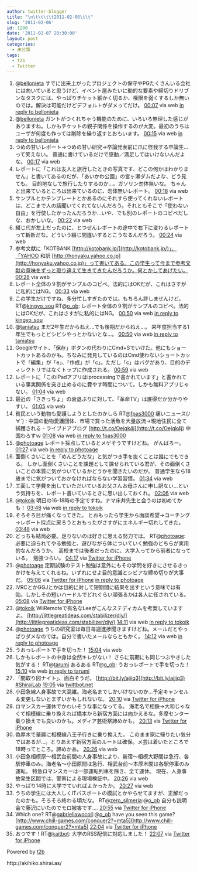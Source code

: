 ```yaml
---
author: twitter-blogger
title: "\n\t\t\t\t2011-02-06\t\t"
slug: '2011-02-06'
id: 1200
date: '2011-02-07 20:30:00'
layout: post
categories:
  - 未分類
tags:
  - t2b
  - Twitter
---
```


<div xmlns:georss="http://www.georss.org/georss">

1.  <span><span>@[bellonieta](http://twitter.com/bellonieta "bellonieta") すでに出来上がったプロジェクトの保守やPGたくさんいる会社には向いていると思うけど、イベント屋みたいに動的な要素や締切りドリブンなタスクには、やっぱりチケット細かく切るか、権限を弱くするしか無いのでは。解決は可能だけどデフォルトがダメってだけ。</span> <span>[<span>00:07</span>](http://twitter.com/o_ob/status/34206449244573696) <span>via web</span> [in reply to bellonieta](http://twitter.com/bellonieta/status/34204602874343424)</span></span>
2.  <span><span>@[bellonieta](http://twitter.com/bellonieta "bellonieta") ガントがつくれちゃう機能のために、いろいろ無理した感じがありますね。しかもチケットの親子関係を操作するのが大変。最初のうちはユーザが何度も作っては削除を繰り返すとおもいます。</span> <span>[<span>00:15</span>](http://twitter.com/o_ob/status/34208442633687040) <span>via web</span> [in reply to bellonieta](http://twitter.com/bellonieta/status/34207806420684800)</span></span>
3.  <span><span>つめの甘いレポート→つめの甘い研究→卒論発表前に爪に怪我する卒論生…って笑えない。 普通に書けているだけで感動／満足してはいけないんだよな。</span> <span>[<span>00:17</span>](http://twitter.com/o_ob/status/34208933753131008) <span>via web</span></span></span>
4.  <span><span>レポートに「これは友人と旅行したときの写真です、どこの何かはわかりません」と書いてあるのだが、「あいかわ公園」の宮ヶ瀬ダムだよな、どう見ても。 目的地なしで旅行したりするのか…。ガソリン勿体無いな。 ちゃんと出来ているところは出来ているのに、勿体無いレポート。</span> <span>[<span>00:18</span>](http://twitter.com/o_ob/status/34209431721877504) <span>via web</span></span></span>
5.  <span><span>サンプルとかテンプレートとかあるのにそれすら使ってくれないレポートは、どこまで人の話聞いてくれてないんだろう。それともそこで「使わない自由」を行使したかったんだろうか…いや、でも別のレポートのコピペだしな、おかしいな。</span> <span>[<span>00:22</span>](http://twitter.com/o_ob/status/34210231206547457) <span>via web</span></span></span>
6.  <span><span>綴じ代が左上だったのに、とつぜんレポートの途中で右下に変わるレポートって斬新だな。どういう綴じ間違いするとこうなるんだろう。</span> <span>[<span>00:24</span>](http://twitter.com/o_ob/status/34210713320820736) <span>via web</span></span></span>
7.  <span><span>参考文献に「KOTBANK [http://kotobank.jp/](http://kotobank.jp/)」、「YAHOO 和訳 [http://honyaku.yahoo.co.jp](http://honyaku.yahoo.co.jp)」って書いてある。この学生って今まで参考文献の意味をずっと取り違えて生きてきたんだろうか。何とかしてあげたい。</span> <span>[<span>00:28</span>](http://twitter.com/o_ob/status/34211831958478850) <span>via web</span></span></span>
8.  <span><span>レポート全体の９割がサンプルのコピペ。法的にはOKだが、これはさすがに私的にはNG。</span> <span>[<span>00:33</span>](http://twitter.com/o_ob/status/34213082813169665) <span>via web</span></span></span>
9.  <span><span>この学生だけですね、多分忙しすぎたのでは。もちろん許しませんけど。 RT@[kingyo_sou](http://twitter.com/kingyo_sou "kingyo_sou") RT@[o_ob](http://twitter.com/o_ob "o_ob"): レポート全体の９割がサンプルのコピペ。法的にはOKだが、これはさすがに私的にはNG。</span> <span>[<span>00:50</span>](http://twitter.com/o_ob/status/34217261011042306) <span>via web</span> [in reply to kingyo_sou](http://twitter.com/kingyo_sou/status/34213143735443456)</span></span>
10.  <span><span>@[taniatsu](http://twitter.com/taniatsu "taniatsu") まだ2年生だからねえ…でも後期だからねえ…。 来年度担当する1年生でもっとビシビシやっとかないとな…。</span> <span>[<span>00:50</span>](http://twitter.com/o_ob/status/34217466452250624) <span>via web</span> [in reply to taniatsu](http://twitter.com/taniatsu/status/34215203394695168)</span></span>
11.  <span><span>Googleサイト、「保存」ボタンの代わりにCmd+Sでいけた。他にもショートカットあるのかも。ちなみに発見しているのはCmd使わないショートカットで「編集」が「e」、「作成」が「c」。ただし「c」はバグがあり、目的のディレクトリではなくトップに作成される。</span> <span>[<span>00:59</span>](http://twitter.com/o_ob/status/34219507639652352) <span>via web</span></span></span>
12.  <span><span>レポートに「このiPadアプリはiprocessingで書かれています」と書かれている事実関係を突き止めるのに費やす時間について。しかも無料アプリじゃない。</span> <span>[<span>01:04</span>](http://twitter.com/o_ob/status/34220878677934080) <span>via web</span></span></span>
13.  <span><span>最近の「さきっちょ」の衰退ぶりに対して、「革命TV」は誰得だか分かりやすい。</span> <span>[<span>01:05</span>](http://twitter.com/o_ob/status/34221153983668225) <span>via web</span></span></span>
14.  <span><span>貧民という動物も愛護しようとしたのかしら RT@[fpas3000](http://twitter.com/fpas3000 "fpas3000") 痛いニュース(ﾉ∀`) : 中国の動物愛護団体、市場で買った活魚を大量放流→現地住民に全て捕獲される - ライブドアブログ [http://t.co/Oejqk4j](http://t.co/Oejqk4j) 中国わろすｗ</span> <span>[<span>01:08</span>](http://twitter.com/o_ob/status/34221948137517056) <span>via web</span> [in reply to fpas3000](http://twitter.com/fpas3000/status/34221118055260160)</span></span>
15.  <span><span>@[photoage](http://twitter.com/photoage "photoage") レポート採点しているとメゲそうですけどね。 がんばろー。</span> <span>[<span>01:27</span>](http://twitter.com/o_ob/status/34226560680595456) <span>via web</span> [in reply to photoage](http://twitter.com/photoage/status/34223858928062464)</span></span>
16.  <span><span>面倒くさいことを「めんどうだな」と気がつき手を抜くことは誰にでもできる。 しかし面倒くさいことを課題として課せられている君が、その面倒くさいことの本質に気がついているかどうかを聞きたいのだが。 普通学生なら18歳までに気がついておかなければならない学習習慣。</span> <span>[<span>01:34</span>](http://twitter.com/o_ob/status/34228439854612480) <span>via web</span></span></span>
17.  <span><span>工面して学費を出していただいているお父さんお母さんに申し訳ない…という気持ちを、レポート書いているときに思い出しておくれ。</span> <span>[<span>02:06</span>](http://twitter.com/o_ob/status/34236480641564674) <span>via web</span></span></span>
18.  <span><span>@[tokoik](http://twitter.com/tokoik "tokoik") 明日の16-18時の予定ですね。ナマ床井先生と会うのは初めてかも！</span> <span>[<span>03:48</span>](http://twitter.com/o_ob/status/34262054915284992) <span>via web</span> [in reply to tokoik](http://twitter.com/tokoik/status/34247615650467840)</span></span>
19.  <span><span>そろそろ目が痛くなってきた。 とおもったら学生から面談希望→コーチング→レポート採点に戻ろうとおもったがさすがにエネルギー切れしてきた。</span> <span>[<span>03:48</span>](http://twitter.com/o_ob/status/34262228005822464) <span>via web</span></span></span>
20.  <span><span>どっちも結局必要。足りないのは好きに思える努力では。 RT@[photoage](http://twitter.com/photoage "photoage"): 必要に迫られてやる勉強と、遊びながら体についていく勉強のどちらが実用的なんだろうか。　高校までは後者だったのに、大学入ってから前者になっている。　勉強つらい。</span> <span>[<span>04:17</span>](http://twitter.com/o_ob/status/34269453088722945) <span>via [Twitter for iPhone](http://twitter.com/)</span></span></span>
21.  <span><span>@[photoage](http://twitter.com/photoage "photoage") 定期試験のテスト勉強は意外にもその学問を好きにさせるきっかけを与えてくれるね。いずれにせよ目的意識とシビアな締め切りが大事だ。</span> <span>[<span>05:06</span>](http://twitter.com/o_ob/status/34281672887238658) <span>via [Twitter for iPhone](http://twitter.com/)</span> [in reply to photoage](http://twitter.com/photoage/status/34277220197343232)</span></span>
22.  <span><span>IVRCとかGGJとかは目的に対して短期間に結果を出すという意味では有効。しかしその短いハードルでどれぐらい頑張るかは各人に任されている。</span> <span>[<span>05:08</span>](http://twitter.com/o_ob/status/34282306520743936) <span>via [Twitter for iPhone](http://twitter.com/)</span></span></span>
23.  <span><span>@[tokoik](http://twitter.com/tokoik "tokoik") WiiRemoteで有名なLeeがこんなステディカムを考案していますよ。 [http://littlegreatideas.com/stabilizer/diy/](http://littlegreatideas.com/stabilizer/diy/)</span> <span>[<span>14:11</span>](http://twitter.com/o_ob/status/34418865362440192) <span>via web</span> [in reply to tokoik](http://twitter.com/tokoik/status/34269852529074176)</span></span>
24.  <span><span>@[photoage](http://twitter.com/photoage "photoage") うちの研究室は毎日毎週進捗聞きますけどね。メールだとやっぱりダメなのでは。自分で書いたメールならともかく。</span> <span>[<span>14:12</span>](http://twitter.com/o_ob/status/34419291692601344) <span>via web</span> [in reply to photoage](http://twitter.com/photoage/status/34293071667535872)</span></span>
25.  <span><span>うおっレポートで手を切った！</span> <span>[<span>15:04</span>](http://twitter.com/o_ob/status/34432290654265344) <span>via web</span></span></span>
26.  <span><span>しかもレポートの中身は全然キレがない！ さらに前期にも同じつぶやきした気がする！ RT@[tarumi](http://twitter.com/tarumi "tarumi") あるある RT@[o_ob](http://twitter.com/o_ob "o_ob"): うおっレポートで手を切った！</span> <span>[<span>15:10</span>](http://twitter.com/o_ob/status/34433814205833216) <span>via web</span> [in reply to tarumi](http://twitter.com/tarumi/status/34432948308545536)</span></span>
27.  <span><span>「間取り図ナイト」、面白そうだ。 [http://bit.ly/ajjiq3](http://bit.ly/ajjiq3) [#ShiraiLab](http://twitter.com/search?q=%23ShiraiLab "#ShiraiLab")</span> <span>[<span>19:05</span>](http://twitter.com/o_ob/status/34492988017082368) <span>via [twittbot.net](http://twittbot.net/)</span></span></span>
28.  <span><span>小田急線人身事故で大混雑。海老名までしかいけないのか...予定キャンセル＆変更しないとまずいかもしれないな。</span> <span>[<span>20:10</span>](http://twitter.com/o_ob/status/34509175090315264) <span>via [Twitter for iPhone](http://twitter.com/)</span></span></span>
29.  <span><span>ロマンスカー運休でかわいそうな事になってる。 海老名で相鉄→大和じゃなくて相模線に乗り換えれば橋本から新宿方面には向かえるな。多摩センター乗り換えでも良いのかも。メディア芸術祭諦めかも。</span> <span>[<span>20:13</span>](http://twitter.com/o_ob/status/34509979759157248) <span>via [Twitter for iPhone](http://twitter.com/)</span></span></span>
30.  <span><span>偽厚木で華麗に相模線八王子行きに乗り換えた。 このまま家に帰りたい気分ではあるが…。とりあえず新宿方面のルートは確保。メ芸は着いたところで18時ってところ。諦めかあ。</span> <span>[<span>20:26</span>](http://twitter.com/o_ob/status/34513407960940544) <span>via web</span></span></span>
31.  <span><span>小田急相模原～相武台前間の人身事故により、新宿～相模大野間は急行、各駅停車のみ。海老名～小田原間は急行、相武台前～本厚木間は各駅停車のみ運転。 特急ロマンスカーは一部運転列車を除き、全て運休。 現在、人身事故発生区間では、警察による現場検証中。</span> <span>[<span>20:26</span>](http://twitter.com/o_ob/status/34513429326733312) <span>via web</span></span></span>
32.  <span><span>やっぱり14時に大学でていればよかったか。</span> <span>[<span>20:27</span>](http://twitter.com/o_ob/status/34513522981347328) <span>via web</span></span></span>
33.  <span><span>うちの学生には大人しくITパスポートの模試とかやらせてますが、正解だったのかも。そろそろ終わる頃だな。 RT@[zero_silmeria](http://twitter.com/zero_silmeria "zero_silmeria"):@[o_ob](http://twitter.com/o_ob "o_ob") 自分も説明会で藤沢にいたのでモロ被害です‥‥</span> <span>[<span>20:55</span>](http://twitter.com/o_ob/status/34520519566958592) <span>via [Twitter for iPhone](http://twitter.com/)</span></span></span>
34.  <span><span>Which one? RT@[gabriellawocoll](http://twitter.com/gabriellawocoll "gabriellawocoll"):@[o_ob](http://twitter.com/o_ob "o_ob") have you seen this game? [http://www.chill-games.com/conquer2?=mta5](http://www.chill-games.com/conquer2?=mta5)</span> <span>[<span>22:04</span>](http://twitter.com/o_ob/status/34538061341663232) <span>via [Twitter for iPhone](http://twitter.com/)</span></span></span>
35.  <span><span>おつです！RT@[kaitbot](http://twitter.com/kaitbot "kaitbot"): 大学のRSS配信に対応しました！</span> <span>[<span>22:07</span>](http://twitter.com/o_ob/status/34538636313628672) <span>via [Twitter for iPhone](http://twitter.com/)</span></span></span>

</div>

Powered by [t2b](http://t2b.utilz.jp/)

<div>http://akihiko.shirai.as/</div>